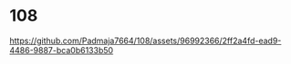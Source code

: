 # **108**



https://github.com/Padmaja7664/108/assets/96992366/2ff2a4fd-ead9-4486-9887-bca0b6133b50

